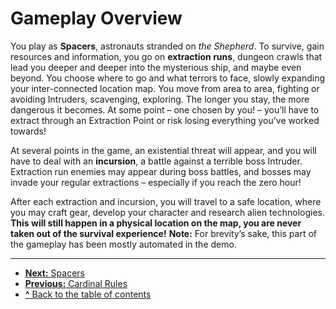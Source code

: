 # Gameplay Overview

You play as **Spacers**, astronauts stranded on *the
Shepherd*. To survive, gain resources and information,
you go on **extraction runs**, dungeon crawls that
lead you deeper and deeper into the mysterious
ship, and maybe even beyond. You choose where
to go and what terrors to face, slowly expanding
your inter-connected location map. You move
from area to area, fighting or avoiding Intruders,
scavenging, exploring. The longer you stay, the
more dangerous it becomes. At some point – one
chosen by you! – you’ll have to extract through an
Extraction Point or risk losing everything you’ve
worked towards!

At several points in the game, an existential threat
will appear, and you will have to deal with an **incursion**,
a battle against a terrible boss Intruder. Extraction
run enemies may appear during boss battles, and
bosses may invade your regular extractions –
especially if you reach the zero hour!

After each extraction and incursion, you will travel
to a safe location, where you may craft gear, develop
your character and research alien technologies.
**This will still happen in a physical location on the
map, you are never taken out of the survival experience!** 
**Note:** For brevity’s sake, this part of the
gameplay has been mostly automated in the demo.

---

- [**Next:** Spacers](spacers.md)
- [**Previous:** Cardinal Rules](cardinal-rules.md)
- [**^** Back to the table of contents](README.md)